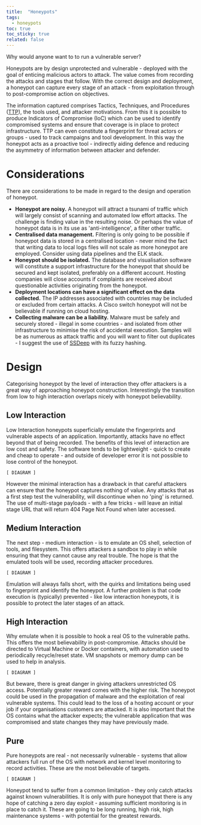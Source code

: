 ```yaml
---
title:  "Honeypots"
tags:
  - honeypots
toc: true
toc_sticky: true
related: false
---
```


Why would anyone want to to run a vulnerable server?

Honeypots are by design unprotected and vulnerable - deployed with the goal of enticing malicious actors to attack.  The value comes from recording the attacks and stages that follow.  With the correct design and deployment, a honeypot can capture every stage of an attack - from exploitation through to post-compromise action on objectives.

The information captured comprises Tactics, Techniques, and Procedures ([TTP](https://posts.specterops.io/whats-in-a-name-ttps-in-info-sec-14f24480ddcc?gi=ca00fb8ba42f)), the tools used, and attacker motivations.  From this it is possible to produce Indicators of Compromise (IoC) which can be used to identify compromised systems and ensure that coverage is in place to protect infrastructure.  TTP can even constitute a fingerprint for threat actors or groups - used to track campaigns and tool development.  In this way the honeypot acts as a proactive tool - indirectly aiding defence and reducing the asymmetry of information between attacker and defender.

# Considerations

There are considerations to be made in regard to the design and operation of honeypot.

- **Honeypot are noisy.**  A honeypot will attract a tsunami of traffic which will largely consist of scanning and automated low effort attacks.  The challenge is finding value in the resulting noise.  Or perhaps the value of honeypot data is in its use as 'anti-intelligence', a filter other traffic.
- **Centralised data management.**  Filtering is only going to be possible if honeypot data is stored in a centralised location - never mind the fact that writing data to local logs files will not scale as more honeypot are employed.  Consider using data pipelines and the ELK stack.
- **Honeypot should be isolated.** The database and visualisation software will constitute a support infrastructure for the honeypot that should be secured and kept isolated, preferably on a different account.  Hosting companies will close accounts if complaints are received about questionable activities originating from the honeypot.
- **Deployment locations can have a significant effect on the data collected.**  The IP addresses associated with countries may be included or excluded from certain attacks.  A Cisco switch honeypot will not be believable if running on cloud hosting.
- **Collecting malware can be a liability.**  Malware must be safely and securely stored - illegal in some countries - and isolated from other infrastructure to minimise the risk of accidental execution.  Samples will be as numerous as attack traffic and you will want to filter out duplicates - I suggest the use of [SSDeep](https://ssdeep-project.github.io/ssdeep/index.html) with its fuzzy hashing.

# Design

Categorising honeypot by the level of interaction they offer attackers is a great way of approaching honeypot construction.  Interestingly the transition from low to high interaction overlaps nicely with honeypot believability.

## Low Interaction

Low Interaction honeypots superficially emulate the fingerprints and vulnerable aspects of an application.  Importantly, attacks have no effect beyond that of being recorded.  The benefits of this level of interaction are low cost and safety.  The software tends to be lightweight - quick to create and cheap to operate - and outside of developer error it is not possible to lose control of the honeypot.

    [ DIAGRAM ]

However the minimal interaction has a drawback in that careful attackers can ensure that the honeypot captures nothing of value.  Any attacks that as a first step test the vulnerability, will discontinue when no 'ping' is returned.  The use of multi-stage payloads - with a few tricks - will leave an initial stage URL that will return 404 Page Not Found when later accessed.

## Medium Interaction

The next step - medium interaction - is to emulate an OS shell, selection of tools, and filesystem.  This offers attackers a sandbox to play in while ensuring that they cannot cause any real trouble.  The hope is that the emulated tools will be used, recording attacker procedures.

    [ DIAGRAM ]

Emulation will always falls short, with the quirks and limitations being used to fingerprint and identify the honeypot.  A further problem is that code execution is (typically) prevented - like low interaction honeypots, it is possible to protect the later stages of an attack.

## High Interaction

Why emulate when it is possible to hook a real OS to the vulnerable paths.  This offers the most believability in post-compromise.  Attacks should be directed to Virtual Machine or Docker containers, with automation used to periodically recycle/reset state.  VM snapshots or memory dump can be used to help in analysis.

    [ DIAGRAM ]

But beware, there is great danger in giving attackers unrestricted OS access.  Potentially greater reward comes with the higher risk. The honeypot could be used in the propagation of malware and the exploitation of real vulnerable systems.  This could lead to the loss of a hosting account or your job if your organisations customers are attacked.  It is also important that the OS contains what the attacker expects; the vulnerable application that was compromised and state changes they may have previously made.

## Pure

Pure honeypots are real - not necessarily vulnerable - systems that allow attackers full run of the OS with network and kernel level monitoring to record activities.  These are the most believable of targets.

    [ DIAGRAM ]

Honeypot tend to suffer from a common limitation - they only catch attacks against known vulnerabilities.  It is only with pure honeypot that there is any hope of catching a zero day exploit - assuming sufficient monitoring is in place to catch it.  These are going to be long running, high risk, high maintenance systems - with potential for the greatest rewards.
